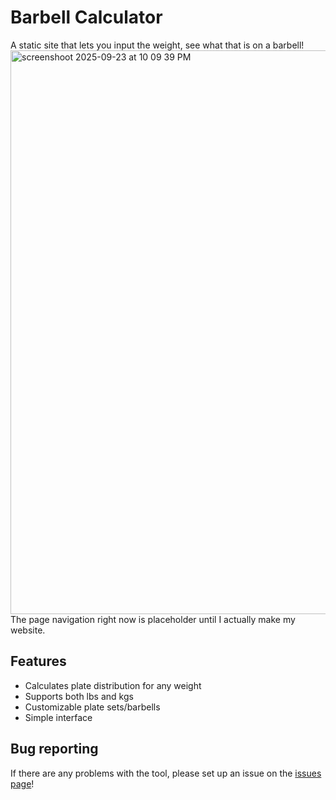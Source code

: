 # Barbell Calculator

A static site that lets you input the weight, see what that is on a barbell!  
<img width="987" height="902" alt="screenshoot 2025-09-23 at 10 09 39 PM" src="https://github.com/user-attachments/assets/9def6034-195e-464f-8d20-849d1642b4ef" />  
The page navigation right now is placeholder until I actually make my website.

## Features
- Calculates plate distribution for any weight
- Supports both lbs and kgs
- Customizable plate sets/barbells
- Simple interface

## Bug reporting
If there are any problems with the tool, please set up an issue on the [issues page](https://github.com/duck123acb/barbell_calculator/issues)!
